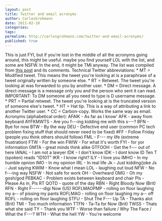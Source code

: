 ```yaml
---
layout: post
title: Twitter and email acronyms
author: CarlosGrohmann
date: 2011-02-10
categories: 
tags: 
permalink: http://carlosgrohmann.com/twitter-and-email-acronyms/
published: true
---
```



This is just FYI, but if you're lost in the middle of all the acronyms going around, this might be useful. maybe you find yourself LOL with the list, and some are NSFW. In the end, it might be TMI anyway. The list was compiled from [this post](http://www.businessinsider.com/twitter-abbreviations-2010-8#ixzz1DZ1LZMUL) and its comments. Technical Twitter abbreviations: * MT = Modified tweet. This means the tweet you're looking at is a paraphrase of a tweet originally written by someone else. * RT = Retweet. The tweet you're looking at was forwarded to you by another user. * DM = Direct message. A direct-message is a message only you and the person who sent it can read. IMPORTANT: To DM someone all you need to type is D username message. * PRT = Partial retweet. The tweet you're looking at is the truncated version of someone else's tweet. * HT = Hat tip. This is a way of attributing a link to another Twitter user. * CC = Carbon-copy. Works the same way as email. Acronyms (alphabetical order): AFAIK - As far as I know' AFK - away from keyboard AYFKMWTS - Are you f---ing kidding me with this s---? BFN - Bye for now BTW - By the way DEU - Defective end user (common PC tech problem fixing stuff that should never need to be fixed) #FF - Follow Friday (people you think others should follow) FML - F--- my life (extreme frustration) FTW - For the win FWIW - For what it's worth FYI - for yor information GMTA - great minds think alike GTFOOH - Get the f--- out of here IANAL - I am not a lawyer IDK - I don't know IDK - I dont know ID Ten T (spoken) reads "ID10T" IKR - I know right? ILY - I love you IMHO - In my humble opnion IMO - In my opinion IRL - In real life Jk - Just kidding/joke Js - Just saying KWIM - Know what I mean LOL - laughing out loud NFW - No f---ing way NSFW - Not safe for work OH - Overheard OMG - Oh my gosh/god PEBKAC - Problem exists between keyboard and chair Pls - Please As in, Pls RT QOTD - quote of the day RBN - Right Bloody Now (Brit) RFN - Right F------digi Now (US) ROFLMAOPMP - rolling on floor laughing my a-- of pissing my pants ROFLMAO - rolling on floor laughing my a-- off ROFL - rolling on floor laughing STFU - Shut The F--- Up TA - Thanks alot (Brit) TMI - Too much information TTFN - Ta-Ta for Now (Brit) TWSS - Thats what she said TY - Thank you WTF - Worse than failure / Why The Face / What the F---? WTH - What the hell YW - You're welcome
